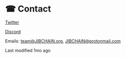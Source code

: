 # ☎ Contact

[Twitter](https://twitter.com/TheJIBCHAIN)

[Discord](https://discord.gg/JIBCHAIN)

Emails: team@JIBCHAIN.org, JIBCHAIN@protonmail.com



Last modified 1mo ago

